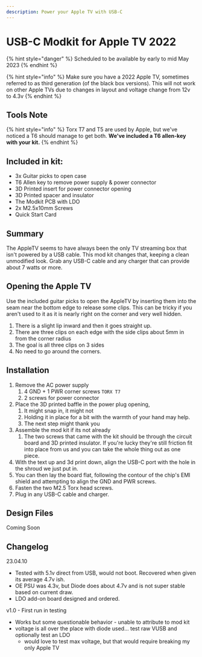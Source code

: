 ```yaml
---
description: Power your Apple TV with USB-C
---
```


# USB-C Modkit for Apple TV 2022

{% hint style="danger" %}
Scheduled to be available by early to mid May 2023
{% endhint %}

{% hint style="info" %}
Make sure you have a 2022 Apple TV, sometimes referred to as third generation (of the black box versions). This will not work on other Apple TVs due to changes in layout and voltage change from 12v to 4.3v
{% endhint %}

## Tools Note

{% hint style="info" %}
Torx T7 and T5 are used by Apple, but we've noticed a T6 should manage to get both. **We've included a T6 allen-key with your kit.**
{% endhint %}

## Included in kit:

* 3x Guitar picks to open case
* T6 Allen key to remove power supply & power connector
* 3D Printed insert for power connector opening
* 3D Printed spacer and insulator
* The Modkit PCB with LDO
* 2x M2.5x10mm Screws
* Quick Start Card

## Summary

The AppleTV seems to have always been the only TV streaming box that isn't powered by a USB cable. This mod kit changes that, keeping a clean unmodified look. Grab any USB-C cable and any charger that can provide about  7 watts or more.&#x20;

## Opening the Apple TV

Use the included guitar picks to open the AppleTV by inserting them into the seam near the bottom edge to release some clips. This can be tricky if you aren't used to it as it is nearly right on the corner and very well hidden.&#x20;

1. There is a slight lip inward and then it goes straight up.&#x20;
2. There are three clips on each edge with the side clips about 5mm in from the corner radius
3. The goal is all three clips on 3 sides
4. No need to go around the corners.

## Installation

1. &#x20;Remove the AC power supply&#x20;
   1. 4 GND + 1 PWR corner screws `TORX T7`
   2. 2 screws for power connector
2. Place the 3D printed baffle in the power plug opening,
   1. It might snap in, it might not
   2. Holding it in place for a bit with the warmth of your hand may help.
   3. The next step might thank you&#x20;
3. Assemble the mod kit if its not already
   1. The two screws that came with the kit should be through the circuit board and 3D printed insulator. If you're lucky they're still friction fit into place from us and you can take the whole thing out as one piece.
4. With the text up and 3d print down, align the USB-C port with the hole in the shroud we just put in.&#x20;
5. You can then lay the board flat, following the contour of the chip's EMI shield and attempting to align the GND and PWR screws.
6. Fasten the two M2.5 Torx head screws.
7. Plug in any USB-C cable and charger.

## Design Files

Coming Soon

## Changelog

23.04.10

* Tested with 5.1v direct from USB, would not boot. Recovered when given its average 4.7v ish.
* OE PSU was 4.3v, but Diode does about 4.7v and is not super stable based on current draw.
* LDO add-on board designed and ordered.

v1.0 - First run in testing

* Works but some questionable behavior - unable to attribute to mod kit
* voltage is all over the place with diode used... test raw VUSB and optionally test an LDO
  * would love to test max voltage, but that would require breaking my only Apple TV
